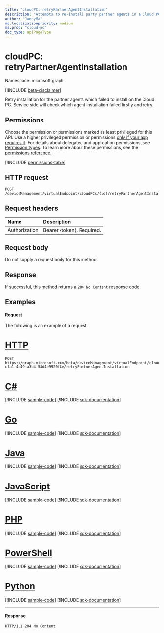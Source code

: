 ```yaml
---
title: "cloudPC: retryPartnerAgentInstallation"
description: "Attempts to re-install party partner agents in a Cloud PC failed to install."
author: "JannyMa"
ms.localizationpriority: medium
ms.prod: "cloud-pc"
doc_type: apiPageType
---
```


# cloudPC: retryPartnerAgentInstallation

Namespace: microsoft.graph

[!INCLUDE [beta-disclaimer](../../includes/beta-disclaimer.md)]

Retry installation for the partner agents which failed to install on the Cloud PC. Service side will check which agent installation failed firstly and retry.

## Permissions

Choose the permission or permissions marked as least privileged for this API. Use a higher privileged permission or permissions [only if your app requires it](/graph/permissions-overview#best-practices-for-using-microsoft-graph-permissions). For details about delegated and application permissions, see [Permission types](/graph/permissions-overview#permission-types). To learn more about these permissions, see the [permissions reference](/graph/permissions-reference).

<!-- { "blockType": "permissions", "name": "cloudpc_retrypartneragentinstallation" } -->
[!INCLUDE [permissions-table](../includes/permissions/cloudpc-retrypartneragentinstallation-permissions.md)]

## HTTP request

<!-- {
  "blockType": "ignored"
}
-->

``` http
POST /deviceManagement/virtualEndpoint/cloudPCs/{id}/retryPartnerAgentInstallation
```

## Request headers

|Name|Description|
|:---|:---|
|Authorization|Bearer {token}. Required.|

## Request body

Do not supply a request body for this method.

## Response

If successful, this method returns a `204 No Content` response code.

## Examples

#### Request

The following is an example of a request.

# [HTTP](#tab/http)
<!-- {
  "blockType": "request",
  "name": "cloudpc_retrypartneragentinstallation"
}
-->

``` http
POST https://graph.microsoft.com/beta/deviceManagement/virtualEndpoint/cloudPCs/831dd62e-cfa1-4d49-a3b4-58d4e9920f8e/retryPartnerAgentInstallation
```

# [C#](#tab/csharp)
[!INCLUDE [sample-code](../includes/snippets/csharp/cloudpc-retrypartneragentinstallation-csharp-snippets.md)]
[!INCLUDE [sdk-documentation](../includes/snippets/snippets-sdk-documentation-link.md)]

# [Go](#tab/go)
[!INCLUDE [sample-code](../includes/snippets/go/cloudpc-retrypartneragentinstallation-go-snippets.md)]
[!INCLUDE [sdk-documentation](../includes/snippets/snippets-sdk-documentation-link.md)]

# [Java](#tab/java)
[!INCLUDE [sample-code](../includes/snippets/java/cloudpc-retrypartneragentinstallation-java-snippets.md)]
[!INCLUDE [sdk-documentation](../includes/snippets/snippets-sdk-documentation-link.md)]

# [JavaScript](#tab/javascript)
[!INCLUDE [sample-code](../includes/snippets/javascript/cloudpc-retrypartneragentinstallation-javascript-snippets.md)]
[!INCLUDE [sdk-documentation](../includes/snippets/snippets-sdk-documentation-link.md)]

# [PHP](#tab/php)
[!INCLUDE [sample-code](../includes/snippets/php/cloudpc-retrypartneragentinstallation-php-snippets.md)]
[!INCLUDE [sdk-documentation](../includes/snippets/snippets-sdk-documentation-link.md)]

# [PowerShell](#tab/powershell)
[!INCLUDE [sample-code](../includes/snippets/powershell/cloudpc-retrypartneragentinstallation-powershell-snippets.md)]
[!INCLUDE [sdk-documentation](../includes/snippets/snippets-sdk-documentation-link.md)]

# [Python](#tab/python)
[!INCLUDE [sample-code](../includes/snippets/python/cloudpc-retrypartneragentinstallation-python-snippets.md)]
[!INCLUDE [sdk-documentation](../includes/snippets/snippets-sdk-documentation-link.md)]

---

#### Response

<!-- {
  "blockType": "response",
  "truncated": true
}
-->

``` http
HTTP/1.1 204 No Content
```


